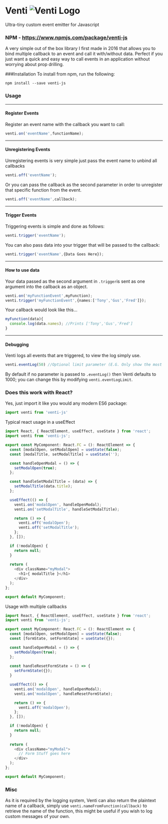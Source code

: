 # Venti ![Venti Logo](http://i.imgur.com/8NWTW1r.png "Venti")
Ultra-tiny custom event emitter for Javascript 

### NPM - https://www.npmjs.com/package/venti-js

A very simple out of the box library I first made in 2016 that allows you to bind multiple callback to an event and call it with/without data. Perfect if you just want a quick and easy way to call events in an application without worrying about prop drilling.

###Installation
To install from npm, run the following:
```
npm install --save venti-js
```

### Usage

---

#### Register Events
Register an event name with the callback you want to call:

```typescript
venti.on('eventName',functionName);
```

---

#### Unregistering Events

Unregistering events is very simple just pass the event name to unbind all callbacks

```typescript
venti.off('eventName');
```


Or you can pass the callback as the second parameter in order to unregister that specific function from the event.

```typescript
venti.off('eventName',callback);
```

---

#### Trigger Events
Triggering events is simple and done as follows:

```typescript
venti.trigger('eventName');
```

You can also pass data into your trigger that will be passed to the callback:

```typescript
venti.trigger('eventName',{Data Goes Here});
```

---

#### How to use data
Your data passed as the second argument in `.trigger`is sent as one argument
into the callback as an object.

```typescript
venti.on('myFunctionEvent',myFunction);
venti.trigger('myFunctionEvent',{names:['Tony','Gus','Fred']});
```

Your callback would look like this...

```typescript
myFunction(data){
  console.log(data.names); //Prints ['Tony','Gus','Fred']
}
```

---

#### Debugging

Venti logs all events that are triggered, to view the log simply use.

```typescript
venti.eventLog(50) //Optional limit parameter (E.G. Only show the most recent 50)
```

By default if no parameter is passed to `.eventLog()` then Venti defaults to 1000; you can change this by modifying `venti.eventLogLimit`.

### Does this work with React?
Yes, just import it like you would any modern ES6 package:
```typescript
import venti from 'venti-js'
```

Typical react usage in a useEffect

```typescript
import React, { ReactElement, useEffect, useState } from 'react';
import venti from 'venti-js';

export const MyComponent: React.FC = (): ReactElement => {
  const [modalOpen, setModalOpen] = useState(false);
  const [modalTitle, setModalTitle] = useState('');

  const handleOpenModal = () => {
    setModalOpen(true);
  };

  const handleSetModalTitle = (data) => {
    setModalTitle(data.title);
  };

  useEffect(() => {
    venti.on('modalOpen', handleOpenModal);
    venti.on('setModalTitle', handleSetModalTitle);

    return () => {
      venti.off('modalOpen');
      venti.off('setModalTitle');
    };
  }, []);

  if (!modalOpen) {
    return null;
  }
  
  return (
    <div className="myModal">
      <h1>{ modalTitle }</h1>
    </div>
  );
};

export default MyComponent;
```

Usage with multiple callbacks

```typescript
import React, { ReactElement, useEffect, useState } from 'react';
import venti from 'venti-js';

export const MyComponent: React.FC = (): ReactElement => {
  const [modalOpen, setModalOpen] = useState(false);
  const [formState, setFormState] = useState({});

  const handleOpenModal = () => {
    setModalOpen(true);
  };
  
  const handleResetFormState = () => {
    setFormState({});  
  }

  useEffect(() => {
    venti.on('modalOpen', handleOpenModal);
    venti.on('modalOpen', handleResetFormState);

    return () => {
      venti.off('modalOpen');
    };
  }, []);

  if (!modalOpen) {
    return null;
  }
  
  return (
    <div className="myModal">
      // Form Stuff goes here
    </div>
  );
};

export default MyComponent;
```


### Misc

As it is required by the logging system, Venti can also return the plaintext name of a callback, simply use `venti.nameFromFunction(callback)` to retrieve the name of the function, this might be useful if you wish to log custom messages of your own.



